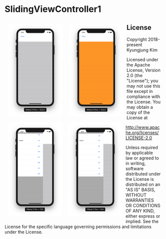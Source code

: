 # SlidingViewController1


<img src="Screen Shot 1.png" align="left" hspace="10" vspace="10" height="300">
<img src="Screen Shot 3.png" align="left" hspace="10" vspace="10" height="300">
<img src="Screen Shot 4.png" align="left" hspace="10" vspace="10" height="300">
<img src="Screen Shot 5.png" align="left" hspace="10" vspace="10" height="300">

License
-------

Copyright 2018-present Kyungjung Kim

Licensed under the Apache License, Version 2.0 (the "License");
you may not use this file except in compliance with the License.
You may obtain a copy of the License at

http://www.apache.org/licenses/LICENSE-2.0

Unless required by applicable law or agreed to in writing, software
distributed under the License is distributed on an "AS IS" BASIS,
WITHOUT WARRANTIES OR CONDITIONS OF ANY KIND, either express or implied.
See the License for the specific language governing permissions and
limitations under the License.
